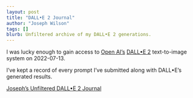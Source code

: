 ```yaml
---
layout: post
title: "DALL•E 2 Journal"
author: "Joseph Wilson"
tags: []
blurb: Unfiltered archive of my DALL•E 2 generations.
---
```


I was lucky enough to gain access to [Open AI’s](https://openai.com/) [DALL•E 2](https://openai.com/dall-e-2/) text-to-image system on 2022-07-13.

I’ve kept a record of every prompt I’ve submitted along with DALL•E’s generated results.

[Joseph’s Unfiltered DALL•E 2 Journal](/projects/dalle2-journal)